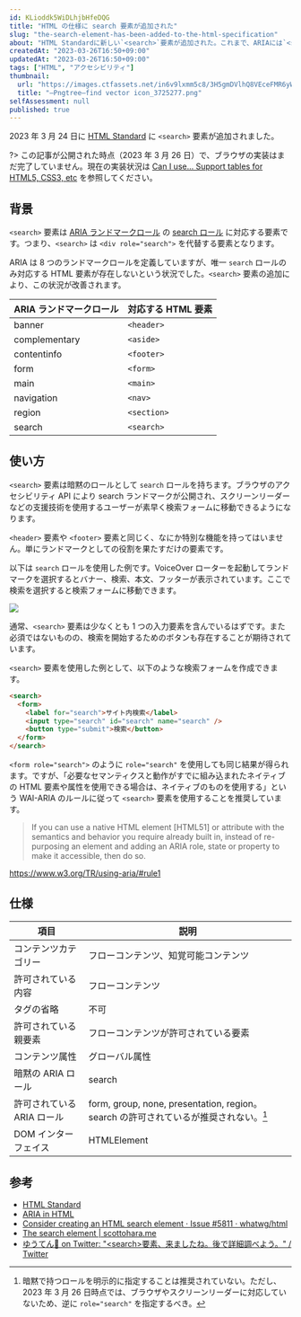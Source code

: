 ```yaml
---
id: KLioddk5WiDLhjbHfeDQG
title: "HTML の仕様に search 要素が追加された"
slug: "the-search-element-has-been-added-to-the-html-specification"
about: "HTML Standardに新しい`<search>`要素が追加された。これまで、ARIAには`<search>`に相当するHTML要素がなかったため、`<div role=\"search\">`しか代替要素がなかった。新たに`<search>`要素を使用することにより、WAI-ARIA を使用せずともsearchランドマークを定義できるようになった。通常、`<search>`要素は少なくとも1つの入力要素を含んでおり、検索を開始するためのボタンもあることが期待されている。"
createdAt: "2023-03-26T16:50+09:00"
updatedAt: "2023-03-26T16:50+09:00"
tags: ["HTML", "アクセシビリティ"]
thumbnail:
  url: "https://images.ctfassets.net/in6v9lxmm5c8/3H5gmDVlhQ8VEceFMR6yWo/d016979782ffed746f6b831e00c7d92a/_Pngtree_find_vector_icon_3725277.png"
  title: "—Pngtree—find vector icon_3725277.png"
selfAssessment: null
published: true
---
```

2023 年 3 月 24 日に [HTML Standard](https://html.spec.whatwg.org/multipage/) に `<search>` 要素が追加されました。

?> この記事が公開された時点（2023 年 3 月 26 日）で、ブラウザの実装はまだ完了していません。現在の実装状況は [Can I use... Support tables for HTML5, CSS3, etc](https://caniuse.com/?search=%3Csearch%3E) を参照してください。

## 背景

`<search>` 要素は [ARIA ランドマークロール](https://developer.mozilla.org/en-US/docs/Web/Accessibility/ARIA/Roles/landmark_role) の [search ロール](https://developer.mozilla.org/ja/docs/Web/Accessibility/ARIA/Roles/search_role) に対応する要素です。つまり、`<search>` は `<div role="search">` を代替する要素となります。

ARIA は 8 つのランドマークロールを定義していますが、唯一 `search` ロールのみ対応する HTML 要素が存在しないという状況でした。`<search>` 要素の追加により、この状況が改善されます。

| ARIA ランドマークロール | 対応する HTML 要素 |
| ---------------------- | ------------------ |
| banner                 | `<header>`         |
| complementary           | `<aside>`          |
| contentinfo            | `<footer>`         |
| form                   | `<form>`           |
| main                   | `<main>`           |
| navigation             | `<nav>`            |
| region                 | `<section>`        |
| search                 | `<search>`         |

## 使い方

`<search>` 要素は暗黙のロールとして `search` ロールを持ちます。ブラウザのアクセシビリティ API により search ランドマークが公開され、スクリーンリーダーなどの支援技術を使用するユーザーが素早く検索フォームに移動できるようになります。

`<header>` 要素や `<footer>` 要素と同じく、なにか特別な機能を持ってはいません。単にランドマークとしての役割を果たすだけの要素です。

以下は `search` ロールを使用した例です。VoiceOver ローターを起動してランドマークを選択するとバナー、検索、本文、フッターが表示されています。ここで検索を選択すると検索フォームに移動できます。

![](https://images.ctfassets.net/in6v9lxmm5c8/3iPE1C2Ioa5TsyXWdDIfmS/9247e3430c6bde847cf988536dde81f6/__________2023-03-26_17.20.02.png)

通常、`<search>` 要素は少なくとも 1 つの入力要素を含んでいるはずです。また必須ではないものの、検索を開始するためのボタンも存在することが期待されています。

`<search>` 要素を使用した例として、以下のような検索フォームを作成できます。

```html
<search>
  <form>
    <label for="search">サイト内検索</label>
    <input type="search" id="search" name="search" />
    <button type="submit">検索</button>
  </form>
</search>
```

`<form role="search">` のように `role="search"` を使用しても同じ結果が得られます。ですが、「必要なセマンティクスと動作がすでに組み込まれたネイティブの HTML 要素や属性を使用できる場合は、ネイティブのものを使用する」という WAI-ARIA のルールに従って `<search>` 要素を使用することを推奨しています。

> If you can use a native HTML element [HTML51] or attribute with the semantics and behavior you require already built in, instead of re-purposing an element and adding an ARIA role, state or property to make it accessible, then do so.

https://www.w3.org/TR/using-aria/#rule1

## 仕様

| 項目 | 説明 |
| ------ | ---- |
| コンテンツカテゴリー | フローコンテンツ、知覚可能コンテンツ |
| 許可されている内容 | フローコンテンツ |
| タグの省略 | 不可 |
| 許可されている親要素 | フローコンテンツが許可されている要素 |
| コンテンツ属性 | グローバル属性 |
| 暗黙の ARIA ロール | search |
| 許可されている ARIA ロール | form, group, none, presentation, region。search の許可されているが推奨されない。[^1] |
| DOM インターフェイス | HTMLElement |

[^1]: 暗黙で持つロールを明示的に指定することは推奨されていない。ただし、2023 年 3 月 26 日時点では、ブラウザやスクリーンリーダーに対応していないため、逆に `role="search"` を指定するべき。

## 参考

- [HTML Standard](https://html.spec.whatwg.org/multipage/grouping-content.html#the-search-element)
- [ARIA in HTML](https://w3c.github.io/html-aria/#el-search)
- [Consider creating an HTML search element · Issue #5811 · whatwg/html](https://github.com/whatwg/html/issues/5811)
- [The search element | scottohara.me](https://www.scottohara.me/blog/2023/03/24/search-element.html)
- [ゆうてん🖖 on Twitter: "&lt;search&gt;要素、来ましたね。後で詳細調べよう。" / Twitter](https://twitter.com/cloud10designs/status/1639084339303677953)

